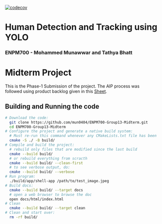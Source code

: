 [![codecov](https://codecov.io/gh/tathya7/ENPM700-Group13-Midterm/graph/badge.svg?token=8q9D5e03Sl)](https://codecov.io/gh/tathya7/ENPM700-Group13-Midterm)
# Human Detection and Tracking using YOLO
### ENPM700 - Mohammed Munawwar and Tathya Bhatt

# Midterm Project


This is the Phase-1 Submission of the project. The AIP process was followed using product backlog given in this [Sheet](https://docs.google.com/spreadsheets/d/1zITtZFIbhi-VyhSFAzy4M6afBLeduHdxMXDktULzxks/edit?usp=sharing).


## Building and Running the code

```bash
# Download the code:
  git clone https://github.com/mun0404/ENPM700-Group13-Midterm.git
  cd ENPM700-Group13-Midterm
# Configure the project and generate a native build system:
  # Must re-run this command whenever any CMakeLists.txt file has been changed.
  cmake -S ./ -B build/
# Compile and build the project:
  # rebuild only files that are modified since the last build
  cmake --build build/
  # or rebuild everything from scracth
  cmake --build build/ --clean-first
  # to see verbose output, do:
  cmake --build build/ --verbose
# Run program:
  ./build/app/shell-app /path/to/test_image.jpeg
# Build docs:
  cmake --build build/ --target docs
  # open a web browser to browse the doc
  open docs/html/index.html
# Clean
  cmake --build build/ --target clean
# Clean and start over:
  rm -rf build/
```
